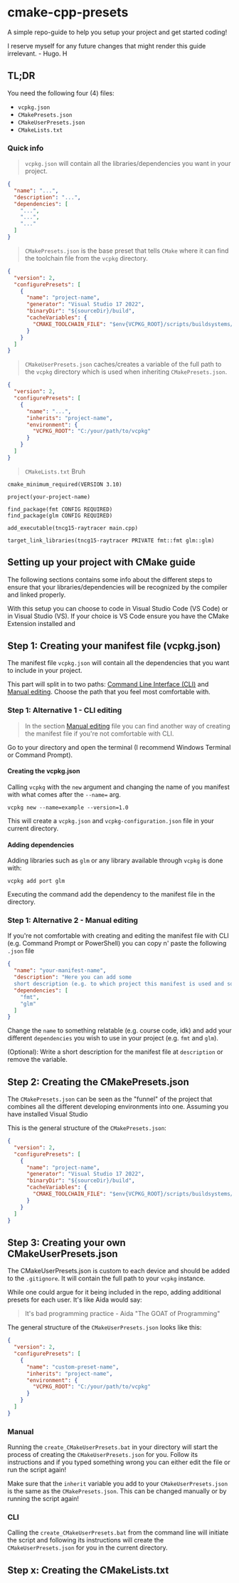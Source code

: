 # cmake-cpp-presets
A simple repo-guide to help you setup your project and get started coding! 

I reserve myself for any future changes that might render this guide irrelevant. - Hugo. H

## TL;DR
You need the following four (4) files:
* `vcpkg.json`
* `CMakePresets.json`
* `CMakeUserPresets.json`
* `CMakeLists.txt`

### Quick info

>`vcpkg.json` will contain all the libraries/dependencies you want in your project.

```json
{
  "name": "...",
  "description": "...",
  "dependencies": [
    "...",
    "...",
    "..."
  ]
}
```

>`CMakePresets.json` is the base preset that tells `CMake` where it can find the toolchain file from the `vcpkg` directory.

```json
{
  "version": 2,
  "configurePresets": [
    {
      "name": "project-name",
      "generator": "Visual Studio 17 2022",
      "binaryDir": "${sourceDir}/build",
      "cacheVariables": {
        "CMAKE_TOOLCHAIN_FILE": "$env{VCPKG_ROOT}/scripts/buildsystems/vcpkg.cmake"
      }
    }
  ]
}
```

>`CMakeUserPresets.json` caches/creates a variable of the full path to the `vcpkg` directory which is used when inheriting `CMakePresets.json`.

```json
{
  "version": 2,
  "configurePresets": [
    {
      "name": "...",
      "inherits": "project-name",
      "environment": {
        "VCPKG_ROOT": "C:/your/path/to/vcpkg"
      }
    }
  ]
}
```

>`CMakeLists.txt` Bruh

```text
cmake_minimum_required(VERSION 3.10)

project(your-project-name)

find_package(fmt CONFIG REQUIRED)
find_package(glm CONFIG REQUIRED)

add_executable(tncg15-raytracer main.cpp)

target_link_libraries(tncg15-raytracer PRIVATE fmt::fmt glm::glm)
```

## Setting up your project with CMake guide
The following sections contains some info about the different steps to ensure that your libraries/dependencies will be recognized by the compiler and linked properly. 

With this setup you can choose to code in Visual Studio Code (VS Code) or in Visual Studio (VS). If your choice is VS Code ensure you have the CMake Extension installed and 

## Step 1: Creating your manifest file (vcpkg.json)
The manifest file `vcpkg.json` will contain all the dependencies that you want to include in your project. 

This part will split in to two paths: [Command Line Interface (CLI)](#step-1-alternative-1---cli-editing) and  [Manual editing](#step-1-alternative-2---manual-editing). Choose the path that you feel most comfortable with.

### Step 1: Alternative 1 - CLI editing
>In the section [Manual editing](#step-1-alternative-2---manual-editing) file you can find another way of creating the manifest file if you're not comfortable with CLI.

Go to your directory and open the terminal (I recommend Windows Terminal or Command Prompt). 
#### Creating the vcpkg.json
Calling `vcpkg` with the `new` argument and changing the name of you manifest with what comes after the `--name=` arg. 

`vcpkg new --name=example --version=1.0`

This will create a ``vcpkg.json`` and ``vcpkg-configuration.json`` file in your current directory. 

#### Adding dependencies
Adding libraries such as `glm` or any library available through `vcpkg` is done with:

`vcpkg add port glm`

Executing the command add the dependency to the manifest file in the directory.


### Step 1: Alternative 2 - Manual editing
If you're not comfortable with creating and editing the manifest file with CLI (e.g. Command Prompt or PowerShell) you can copy n' paste the following `.json` file   
```json
{
  "name": "your-manifest-name",
  "description": "Here you can add some
  short description (e.g. to which project this manifest is used and so on)",
  "dependencies": [
    "fmt",
    "glm"
  ]
}
```
Change the `name` to something relatable (e.g. course code, idk) and add your different `dependencies` you wish to use in your project (e.g. `fmt` and `glm`).

(Optional): Write a short description for the manifest file at `description` or remove the variable.

## Step 2: Creating the CMakePresets.json
The `CMakePresets.json` can be seen as the "funnel" of the project that combines all the different developing environments into one. Assuming you have installed Visual Studio

This is the general structure of the `CMakePresets.json`:

```json
{
  "version": 2,
  "configurePresets": [
    {
      "name": "project-name",
      "generator": "Visual Studio 17 2022",
      "binaryDir": "${sourceDir}/build",
      "cacheVariables": {
        "CMAKE_TOOLCHAIN_FILE": "$env{VCPKG_ROOT}/scripts/buildsystems/vcpkg.cmake"
      }
    }
  ]
}
```

## Step 3: Creating your own CMakeUserPresets.json
The CMakeUserPresets.json is custom to each device and should be added to the `.gitignore`. It will contain the full path to your `vcpkg` instance. 

While one could argue for it being included in the repo, adding additional presets for each user. It's like Aida would say:
>It's bad programming practice - Aida "The GOAT of Programming"

The general structure of the `CMakeUserPresets.json` looks like this:

```json
{
  "version": 2,
  "configurePresets": [
    {
      "name": "custom-preset-name",
      "inherits": "project-name",
      "environment": {
        "VCPKG_ROOT": "C:/your/path/to/vcpkg"
      }
    }
  ]
}
```

### Manual
Running the `create_CMakeUserPresets.bat` in your directory will start the process of creating the `CMakeUserPresets.json` for you. Follow its instructions and if you typed something wrong you can either edit the file or run the script again!

Make sure that the `inherit` variable you add to your `CMakeUserPresets.json` is the same as the `CMakePresets.json`. This can be changed manually or by running the script again!

### CLI
Calling the `create_CMakeUserPresets.bat` from the command line will initiate the script and following its instructions will create the `CMakeUserPresets.json` for you in the current directory.



## Step x: Creating the CMakeLists.txt

